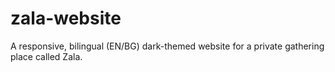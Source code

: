 # zala-website
A responsive, bilingual (EN/BG) dark-themed website for a private gathering place called Zala.
